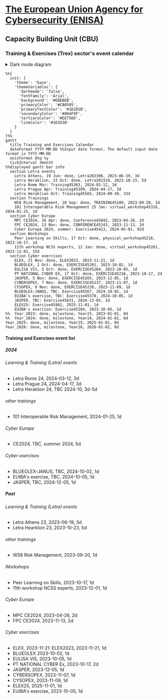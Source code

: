 # [The European Union Agency for Cybersecurity (ENISA)](enisa.europa.eu)
## Capacity Building Unit (CBU)
### Training & Exercises (Trex) sector's event calendar

<details>

<summary>Dark mode diagram</summary>

```mermaid
%%{
  init: {
    'theme': 'base',
    'themeVariables': {
      'darkmode': 'true',
      'fontFamily': 'Arial',
      'primaryColor': '#5BC5F2',
      'primaryTextColor': '#EBEBEB',
      'secondaryColor': '#F9B233',
      'secondaryTextColor': '#EBEBEB',
      'tertiaryColor': '#EE756D',
      'tertiaryTextColor': '#EBEBEB',
      'lineColor': '#1D1D1B'
    }
  }
}%%
gantt
  title Training and Exercises Calendar
  dateFormat YYYY-MM-DD %%Input date format. The default input date format is YYYY-MM-DD
  axisFormat Q%q %y
  tickInterval 3month
%%displayed gantt bar info
  section Letra events
    Letra Athens, 19 Jun: done, Letra202306, 2023-06-19, 3d
    Letra Heraklion, 23 Oct: done, Letra202310, 2023-10-23, 5d
    Letra Rome Mar: Training45363, 2024-03-12, 3d
    Letra Prague Apr: Training45399, 2024-04-17, 3d
    Letra Heraklion Oct: Training45565, 2024-09-30, 33d
  section Trainings
    WS8 Risk Management, 20 Sep: done, TRAINING45189, 2023-09-20, 1d
    101 Interoperable Risk Management 25 Jan: virtual_workshop45316, 2024-01-25, 1d
  section Cyber Europe
    MPC CE2024, 26 Apr: done, Conference45042, 2023-04-26, 2d
    FPC CE2024, 13 Nov: done, CONFERENCE45243, 2023-11-13, 2d
    Cyber Europe 2024, summer: Exercise45413, 2024-05-01, 92d
  section Workshops
    Peer Learning on Skills, 17 Oct: done, physical_workshop45216, 2023-10-17, 1d
    11th workshop NCSS experts, 12 Jan: done, virtual_workshop45261, 2023-12-01, 15d
  section Cyber exercises
    ELEX, 21 Nov: done, ELEX2023, 2023-11-21, 1d
    BLUEOLEX, 2 Oct: done, EXERCISE45201, 2023-10-02, 1d
    EULISA VIS, 5 Oct: done, EXERCISE45204, 2023-10-05, 1d
    PT NATIONAL CYBER EX, 17 Oct: done, EXERCISE45216, 2023-10-17, 2d
    JASPER, 5 Nov: done, EXERCISE45265, 2023-12-05, 1d
    CYBERSOPEX, 7 Nov: done, EXERCISE45237, 2023-11-07, 1d
    CYSOPEX, 9 Nov: done, EXERCISE45239, 2023-11-09, 1d
    BLUEOLEX-JANUS, TBC: Exercise45567, 2024-10-02, 1d
    EUIBA's exercise, TBC: Exercise45570, 2024-10-05, 1d
    JASPER, TBC: Exercise45631, 2024-12-05, 1d
    ELEX25: Exercise45962, 2025-11-01, 1d
    EUIBA's exercise: Exercise45204, 2023-10-05, 1d  
    
%%  Year_2023: done, milestone, Year23, 2023-01-01, 0d
%%  Year_2024: done, milestone, Year24, 2024-01-01, 0d
Year_2025: done, milestone, Year25, 2025-01-01, 0d
Year_2026: done, milestone, Year26, 2026-01-01, 0d

```

</details>

```mermaid
%%{
  init: {
    'theme': 'base',
    'themeVariables': {
      'darkmode': 'false',
      'fontFamily': 'Arial',
      'background':	'#EBEBEB',
      'primaryColor': '#CB0505',
      'primaryTextColor': '#1D1D1B',
      'secondaryColor': '#004F9F',
      'tertiaryColor': '#EE756D',
      'lineColor': '#1D1D1B'
    }
  }
}%%
gantt
  title Training and Exercises Calendar
  dateFormat YYYY-MM-DD %%Input date format. The default input date format is YYYY-MM-DD
  axisFormat Q%q %y
  tickInterval 3month
%%displayed gantt bar info
  section Letra events
    Letra Athens, 19 Jun: done, Letra202306, 2023-06-19, 3d
    Letra Heraklion, 23 Oct: done, Letra202310, 2023-10-23, 5d
    Letra Rome Mar: Training45363, 2024-03-12, 3d
    Letra Prague Apr: Training45399, 2024-04-17, 3d
    Letra Heraklion Oct: Training45565, 2024-09-30, 33d
  section Trainings
    WS8 Risk Management, 20 Sep: done, TRAINING45189, 2023-09-20, 1d
    101 Interoperable Risk Management 25 Jan: virtual_workshop45316, 2024-01-25, 1d
  section Cyber Europe
    MPC CE2024, 26 Apr: done, Conference45042, 2023-04-26, 2d
    FPC CE2024, 13 Nov: done, CONFERENCE45243, 2023-11-13, 2d
    Cyber Europe 2024, summer: Exercise45413, 2024-05-01, 92d
  section Workshops
    Peer Learning on Skills, 17 Oct: done, physical_workshop45216, 2023-10-17, 1d
    11th workshop NCSS experts, 12 Jan: done, virtual_workshop45261, 2023-12-01, 15d
  section Cyber exercises
    ELEX, 21 Nov: done, ELEX2023, 2023-11-21, 1d
    BLUEOLEX, 2 Oct: done, EXERCISE45201, 2023-10-02, 1d
    EULISA VIS, 5 Oct: done, EXERCISE45204, 2023-10-05, 1d
    PT NATIONAL CYBER EX, 17 Oct: done, EXERCISE45216, 2023-10-17, 2d
    JASPER, 5 Nov: done, EXERCISE45265, 2023-12-05, 1d
    CYBERSOPEX, 7 Nov: done, EXERCISE45237, 2023-11-07, 1d
    CYSOPEX, 9 Nov: done, EXERCISE45239, 2023-11-09, 1d
    BLUEOLEX-JANUS, TBC: Exercise45567, 2024-10-02, 1d
    EUIBA's exercise, TBC: Exercise45570, 2024-10-05, 1d
    JASPER, TBC: Exercise45631, 2024-12-05, 1d
    ELEX25: Exercise45962, 2025-11-01, 1d
    EUIBA's exercise: Exercise45204, 2023-10-05, 1d
%%  Year_2023: done, milestone, Year23, 2023-01-01, 0d
%%  Year_2024: done, milestone, Year24, 2024-01-01, 0d
Year_2025: done, milestone, Year25, 2025-01-01, 0d
Year_2026: done, milestone, Year26, 2026-01-01, 0d
```

#### Training and Exercises event list
##### 2024
###### Learning & Training (Letra) events
- Letra Rome 24, 2024-03-12, 3d
- Letra Prague 24, 2024-04-17, 3d
- Letra Heraklion 24, TBC 2024-10, 3d-5d
###### other trainings
- 101 Interoperable Risk Management,	2024-01-25, 1d
###### Cyber Europe
-  CE2024, TBC, summer 2024, 5d
###### Cyber exercises
-  BLUEOLEX-JANUS, TBC, 2024-10-02, 1d
-  EUIBA's exercise, TBC, 2024-10-05, 1d
-  JASPER, TBC, 2024-12-05, 1d
##### Past
###### Learning & Training (Letra) events
- Letra Athens 23, 2023-06-19, 3d
- Letra Hearklion 23, 2023-10-23, 5d
###### other trainings
- WS8 Risk Management, 2023-09-20, 1d
###### Workshops
- Peer Learning on Skills, 2023-10-17, 1d
- 11th workshop NCSS experts, 2023-12-01, 1d
###### Cyber Europe
- MPC CE2024, 2023-04-26, 2d
- FPC CE2024, 2023-11-13, 2d
###### Cyber exercises
- ELEX, 2023-11-21: ELEX2023, 2023-11-21, 1d
- BLUEOLEX 2023-10-02, 1d
- EULISA VIS, 2023-10-05, 1d
- PT NATIONAL CYBER Ex, 2023-10-17, 2d
- JASPER, 2023-12-05, 1d
- CYBERSOPEX, 2023-11-07, 1d
- CYSOPEX, 2023-11-09, 1d
- ELEX25, 2025-11-01, 1d
- EUIBA's exercise, 2023-10-05, 1d
